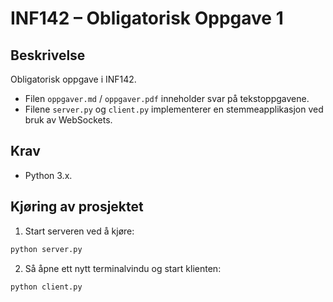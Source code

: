 # INF142 – Obligatorisk Oppgave 1

## Beskrivelse

Obligatorisk oppgave i INF142.  
- Filen `oppgaver.md` / `oppgaver.pdf` inneholder svar på tekstoppgavene.  
- Filene `server.py` og `client.py` implementerer en stemmeapplikasjon ved bruk av WebSockets.

## Krav

- Python 3.x.

## Kjøring av prosjektet

1. Start serveren ved å kjøre:
```bash
python server.py
```
2. Så åpne ett nytt terminalvindu og start      klienten:
```bash
python client.py
```

